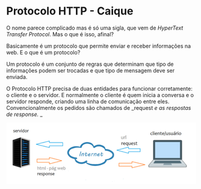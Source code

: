 # Protocolo HTTP - Caique

O nome parece complicado mas é só uma sigla, que vem de _HyperText Transfer Protocol_. Mas o que é isso, afinal?

Basicamente é um protocolo que permite enviar e receber informações na web. E o que é um protocolo?

Um protocolo é um conjunto de regras que determinam que tipo de informações podem ser trocadas e que tipo de mensagem deve ser enviada.

O Protocolo HTTP precisa de duas entidades para funcionar corretamente: o cliente e o servidor. E normalmente o cliente é quem inicia a conversa e o servidor responde, criando uma linha de comunicação entre eles. Convencionalmente os pedidos são chamados de _request _e as respostas de _response_._ _

![](/assets/http.png)

